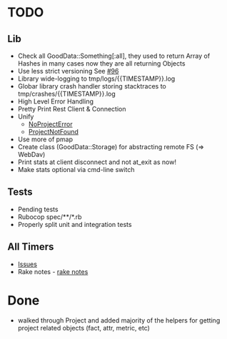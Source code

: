 # TODO

## Lib

- Check all GoodData::Something[:all], they used to return Array of Hashes in many cases now they are all returning Objects
- Use less strict versioning See [#96](https://github.com/gooddata/gooddata-ruby/pull/196)
- Library wide-logging to tmp/logs/{{TIMESTAMP}}.log
- Globar library crash handler storing stacktraces to tmp/crashes/{{TIMESTAMP}}.log
- High Level Error Handling
- Pretty Print Rest Client & Connection
- Unify
  - [NoProjectError](https://github.com/gooddata/gooddata-ruby/blob/master/lib/gooddata/exceptions/no_project_error.rb)
  - [ProjectNotFound](https://github.com/gooddata/gooddata-ruby/blob/master/lib/gooddata/exceptions/project_not_found.rb)
- Use more of pmap
- Create class (GoodData::Storage) for abstracting remote FS (=> WebDav)
- Print stats at client disconnect and not at_exit as now!
- Make stats optional via cmd-line switch

## Tests

- Pending tests
- Rubocop spec/**/*.rb
- Properly split unit and integration tests

## All Timers

- [Issues](https://github.com/gooddata/gooddata-ruby/issues)
- Rake notes - [rake notes](https://gist.github.com/korczis/a127456afdda3df4e3a6)

# Done

- walked through Project and added majority of the helpers for getting project related objects (fact, attr, metric, etc)